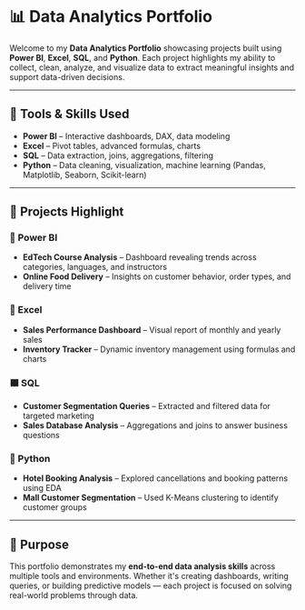 # 📊 Data Analytics Portfolio

Welcome to my **Data Analytics Portfolio** showcasing projects built using **Power BI**, **Excel**, **SQL**, and **Python**. Each project highlights my ability to collect, clean, analyze, and visualize data to extract meaningful insights and support data-driven decisions.

---

## 🧰 Tools & Skills Used

* **Power BI** – Interactive dashboards, DAX, data modeling
* **Excel** – Pivot tables, advanced formulas, charts
* **SQL** – Data extraction, joins, aggregations, filtering
* **Python** – Data cleaning, visualization, machine learning (Pandas, Matplotlib, Seaborn, Scikit-learn)

---


## 📌 Projects Highlight

### 🔷 Power BI

* **EdTech Course Analysis** – Dashboard revealing trends across categories, languages, and instructors
* **Online Food Delivery** – Insights on customer behavior, order types, and delivery time

### 🔶 Excel

* **Sales Performance Dashboard** – Visual report of monthly and yearly sales
* **Inventory Tracker** – Dynamic inventory management using formulas and charts

### 🟦 SQL

* **Customer Segmentation Queries** – Extracted and filtered data for targeted marketing
* **Sales Database Analysis** – Aggregations and joins to answer business questions

### 🐍 Python

* **Hotel Booking Analysis** – Explored cancellations and booking patterns using EDA
* **Mall Customer Segmentation** – Used K-Means clustering to identify customer groups

---

## 🎯 Purpose

This portfolio demonstrates my **end-to-end data analysis skills** across multiple tools and environments. Whether it's creating dashboards, writing queries, or building predictive models — each project is focused on solving real-world problems through data.

